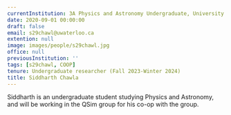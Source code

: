 ```yaml
---
currentInstitution: 3A Physics and Astronomy Undergraduate, University of Waterloo
date: 2020-09-01 00:00:00
draft: false
email: s29chawl@uwaterloo.ca
extention: null
image: images/people/s29chawl.jpg
office: null
previousInstitution: ''
tags: [s29chawl, COOP]
tenure: Undergraduate researcher (Fall 2023-Winter 2024)
title: Siddharth Chawla
---
```

Siddharth is an undergraduate student studying Physics and Astronomy, and will be working in the QSim group for his co-op with the group.